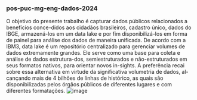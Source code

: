 ### pos-puc-mg-eng-dados-2024


O objetivo do presente trabalho é capturar dados públicos relacionados a benefícios conce-didos aos cidadãos brasileiros, cadastro único, dados do IBGE, armazená-los em um data lake e por fim disponibilizá-los em forma de painel para análise dos dados de maneira unificada.
De acordo com a IBM3, data lake é um repositório centralizado para gerenciar volumes de dados extremamente grandes. Ele serve como uma base para coleta e análise de dados estrutura-dos, semiestruturados e não-estruturados em seus formatos nativos, para orientar novos in-sights.
A preferência recai sobre essa alternativa em virtude da significativa volumetria de dados, al-cançando mais de 4 bilhões de linhas de histórico, as quais são disponibilizadas pelos órgãos públicos de diferentes lugares e com diferentes formatações.
![image](https://github.com/simaomarcela/pos-puc-mg-eng-dados-2024/assets/157178432/f022e4d4-7807-406e-b2c1-41596445ce7b)

